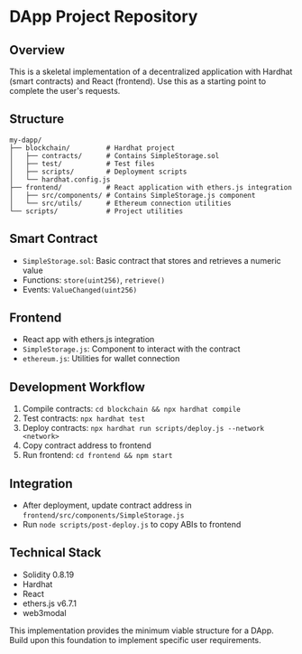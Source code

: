 # DApp Project Repository

## Overview
This is a skeletal implementation of a decentralized application with Hardhat (smart contracts) and React (frontend). Use this as a starting point to complete the user's requests.

## Structure
```
my-dapp/
├── blockchain/         # Hardhat project
│   ├── contracts/      # Contains SimpleStorage.sol
│   ├── test/           # Test files
│   ├── scripts/        # Deployment scripts
│   └── hardhat.config.js
├── frontend/           # React application with ethers.js integration
│   ├── src/components/ # Contains SimpleStorage.js component
│   └── src/utils/      # Ethereum connection utilities
└── scripts/            # Project utilities
```

## Smart Contract
- `SimpleStorage.sol`: Basic contract that stores and retrieves a numeric value
- Functions: `store(uint256)`, `retrieve()`
- Events: `ValueChanged(uint256)`

## Frontend
- React app with ethers.js integration
- `SimpleStorage.js`: Component to interact with the contract
- `ethereum.js`: Utilities for wallet connection

## Development Workflow
1. Compile contracts: `cd blockchain && npx hardhat compile`
2. Test contracts: `npx hardhat test`
3. Deploy contracts: `npx hardhat run scripts/deploy.js --network <network>`
4. Copy contract address to frontend
5. Run frontend: `cd frontend && npm start`

## Integration
- After deployment, update contract address in `frontend/src/components/SimpleStorage.js`
- Run `node scripts/post-deploy.js` to copy ABIs to frontend

## Technical Stack
- Solidity 0.8.19
- Hardhat
- React
- ethers.js v6.7.1
- web3modal

This implementation provides the minimum viable structure for a DApp. Build upon this foundation to implement specific user requirements.